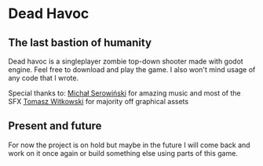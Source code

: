 # Dead Havoc
## The last bastion of humanity

Dead havoc is a singleplayer zombie top-down shooter made with godot engine.
Feel free to download and play the game. I also won't mind usage of any code that I wrote.

Special thanks to:
[Michał Serowiński](https://github.com/orgs/hauntedzone/people/himynameismickey) for amazing music and most of the SFX
[Tomasz Witkowski](https://github.com/orgs/hauntedzone/people/tomwit11) for majority off graphical assets

## Present and future
For now the project is on hold but maybe in the future I will come back and work on it once again or build something else using parts of this game.
